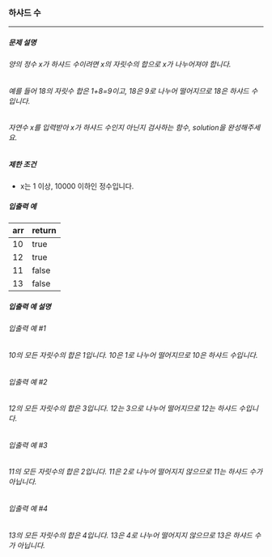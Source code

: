 ### 하샤드 수

***

##### 문제 설명
###### 양의 정수 x가 하샤드 수이려면 x의 자릿수의 합으로 x가 나누어져야 합니다. 
###### 예를 들어 18의 자릿수 합은 1+8=9이고, 18은 9로 나누어 떨어지므로 18은 하샤드 수입니다. 
###### 자연수 x를 입력받아 x가 하샤드 수인지 아닌지 검사하는 함수, solution을 완성해주세요.

##### 제한 조건
* x는 1 이상, 10000 이하인 정수입니다.

##### 입출력 예
arr	|return |
|:--|:--
10  |	true  |
12  |	true  |
11  |	false |
13  |	false |

##### 입출력 예 설명
###### 입출력 예 #1
###### 10의 모든 자릿수의 합은 1입니다. 10은 1로 나누어 떨어지므로 10은 하샤드 수입니다.

###### 입출력 예 #2
###### 12의 모든 자릿수의 합은 3입니다. 12는 3으로 나누어 떨어지므로 12는 하샤드 수입니다.

###### 입출력 예 #3
###### 11의 모든 자릿수의 합은 2입니다. 11은 2로 나누어 떨어지지 않으므로 11는 하샤드 수가 아닙니다.

###### 입출력 예 #4
###### 13의 모든 자릿수의 합은 4입니다. 13은 4로 나누어 떨어지지 않으므로 13은 하샤드 수가 아닙니다.
